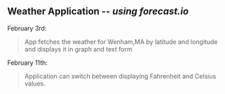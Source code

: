 
## Weather Application -- *using forecast.io*

February 3rd:
> App fetches the weather for Wenham,MA by latitude and longitude and displays it in graph and text form  

February 11th:
> Application can switch between displaying Fahrenheit and Celsius values.
